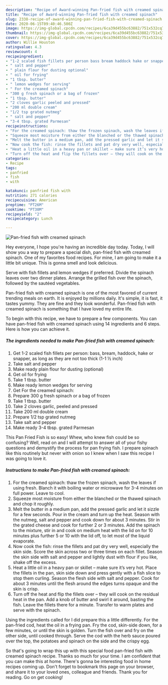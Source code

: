 ```yaml
---
description: "Recipe of Award-winning Pan-fried fish with creamed spinach"
title: "Recipe of Award-winning Pan-fried fish with creamed spinach"
slug: 2338-recipe-of-award-winning-pan-fried-fish-with-creamed-spinach
date: 2020-06-15T09:40:46.500Z
image: https://img-global.cpcdn.com/recipes/6ca39d455bc63882/751x532cq70/pan-fried-fish-with-creamed-spinach-recipe-main-photo.jpg
thumbnail: https://img-global.cpcdn.com/recipes/6ca39d455bc63882/751x532cq70/pan-fried-fish-with-creamed-spinach-recipe-main-photo.jpg
cover: https://img-global.cpcdn.com/recipes/6ca39d455bc63882/751x532cq70/pan-fried-fish-with-creamed-spinach-recipe-main-photo.jpg
author: Willie Houston
ratingvalue: 4.3
reviewcount: 4
recipeingredient:
- "1-2 scaled fish fillets per person bass bream haddock hake or snapper as long as they are not too thick 11  inch"
- " salt and pepper"
- " plain flour for dusting optional"
- " oil for frying"
- "1 tbsp. butter"
- " lemon wedges for serving"
- " For the creamed spinach"
- "300 g fresh spinach or a bag of frozen"
- "1 tbsp. butter"
- "2 cloves garlic peeled and pressed"
- "200 ml double cream"
- "1/2 tsp grated nutmeg"
- " salt and pepper"
- "3-4 tbsp. grated Parmesan"
recipeinstructions:
- "For the creamed spinach: thaw the frozen spinach, wash the leaves if using fresh. Blanch it with boiling water or microwave for 3-4 minutes on full power. Leave to cool."
- "Squeeze most moisture from either the blanched or the thawed spinach and chop it roughly."
- "Melt the butter in a medium pan, add the pressed garlic and let it sizzle for a few seconds. Pour in the cream and turn up the heat. Season with the nutmeg, salt and pepper and cook down for about 3 minutes. Stir in the grated cheese and cook for further 2 or 3 minutes. Add the spinach to the mixture, stir in and cook on medium heat with the lid on for 10 minutes plus further 5 or 10 with the lid off, to let most of the liquid evaporate."
- "Now cook the fish: rinse the fillets and pat dry very well, especially the skin side. Score the skin across two or three times on each fillet. Season the skin side with salt and pepper and lightly dust with flour if you like, shake off the excess."
- "Heat a little oil in a heavy pan or skillet – make sure it’s very hot. Place the fillets in the pan, skin side down and press gently with a fish slice to stop them curling. Season the flesh side with salt and pepper. Cook for about 3 minutes until the flesh around the edges turns opaque and the skin is crisp."
- "Turn off the heat and flip the fillets over – they will cook on the residual heat in the pan. Add a knob of butter and swirl it around, basting the fish. Leave the fillets there for a minute. Transfer to warm plates and serve with the spinach."
categories:
- Recipe
tags:
- panfried
- fish
- with

katakunci: panfried fish with 
nutrition: 271 calories
recipecuisine: American
preptime: "PT26M"
cooktime: "PT30M"
recipeyield: "2"
recipecategory: Lunch

---
```



![Pan-fried fish with creamed spinach](https://img-global.cpcdn.com/recipes/6ca39d455bc63882/751x532cq70/pan-fried-fish-with-creamed-spinach-recipe-main-photo.jpg)

Hey everyone, I hope you're having an incredible day today. Today, I will show you a way to prepare a special dish, pan-fried fish with creamed spinach. One of my favorites food recipes. For mine, I am going to make it a little bit unique. This is gonna smell and look delicious.

Serve with fish fillets and lemon wedges if preferred. Divide the spinach leaves over two dinner plates. Arrange the grilled fish over the spinach, followed by the sautéed vegetables.

Pan-fried fish with creamed spinach is one of the most favored of current trending meals on earth. It is enjoyed by millions daily. It's simple, it is fast, it tastes yummy. They are fine and they look wonderful. Pan-fried fish with creamed spinach is something that I have loved my entire life.


To begin with this recipe, we have to prepare a few components. You can have pan-fried fish with creamed spinach using 14 ingredients and 6 steps. Here is how you can achieve it.

<!--inarticleads1-->

##### The ingredients needed to make Pan-fried fish with creamed spinach:

1. Get 1-2 scaled fish fillets per person: bass, bream, haddock, hake or snapper, as long as they are not too thick (1-1 ½ inch)
1. Take  salt and pepper
1. Make ready  plain flour for dusting (optional)
1. Get  oil for frying
1. Take 1 tbsp. butter
1. Make ready  lemon wedges for serving
1. Get  For the creamed spinach:
1. Prepare 300 g fresh spinach or a bag of frozen
1. Take 1 tbsp. butter
1. Take 2 cloves garlic, peeled and pressed
1. Take 200 ml double cream
1. Prepare 1/2 tsp grated nutmeg
1. Take  salt and pepper
1. Make ready 3-4 tbsp. grated Parmesan


This Pan Fried Fish is so easy! Whew, who knew fish could be so confusing? Well, read on and I will attempt to answer all of your fishy questions and demystify the process for pan frying fish. I prepare spinach like this routinely but never with onion so I knew when I saw this recipe I was going to love it. 

<!--inarticleads2-->

##### Instructions to make Pan-fried fish with creamed spinach:

1. For the creamed spinach: thaw the frozen spinach, wash the leaves if using fresh. Blanch it with boiling water or microwave for 3-4 minutes on full power. Leave to cool.
1. Squeeze most moisture from either the blanched or the thawed spinach and chop it roughly.
1. Melt the butter in a medium pan, add the pressed garlic and let it sizzle for a few seconds. Pour in the cream and turn up the heat. Season with the nutmeg, salt and pepper and cook down for about 3 minutes. Stir in the grated cheese and cook for further 2 or 3 minutes. Add the spinach to the mixture, stir in and cook on medium heat with the lid on for 10 minutes plus further 5 or 10 with the lid off, to let most of the liquid evaporate.
1. Now cook the fish: rinse the fillets and pat dry very well, especially the skin side. Score the skin across two or three times on each fillet. Season the skin side with salt and pepper and lightly dust with flour if you like, shake off the excess.
1. Heat a little oil in a heavy pan or skillet – make sure it’s very hot. Place the fillets in the pan, skin side down and press gently with a fish slice to stop them curling. Season the flesh side with salt and pepper. Cook for about 3 minutes until the flesh around the edges turns opaque and the skin is crisp.
1. Turn off the heat and flip the fillets over – they will cook on the residual heat in the pan. Add a knob of butter and swirl it around, basting the fish. Leave the fillets there for a minute. Transfer to warm plates and serve with the spinach.


Using the ingredients called for I did prepare this a little differently. For the pan-fried cod, heat the oil in a frying pan. Fry the cod, skin-side down, for a few minutes, or until the skin is golden. Turn the fish over and fry on the other side, until cooked through. Serve the cod with the herb sauce poured over the top, the potatoes and spinach on the side and the crispy egg. 

So that's going to wrap this up with this special food pan-fried fish with creamed spinach recipe. Thanks so much for your time. I am confident that you can make this at home. There's gonna be interesting food in home recipes coming up. Don't forget to bookmark this page on your browser, and share it to your loved ones, colleague and friends. Thank you for reading. Go on get cooking!
